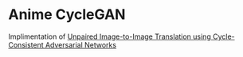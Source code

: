 # Anime CycleGAN 
Implimentation of [Unpaired Image-to-Image Translation using Cycle-Consistent Adversarial Networks](https://arxiv.org/abs/1703.10593)
